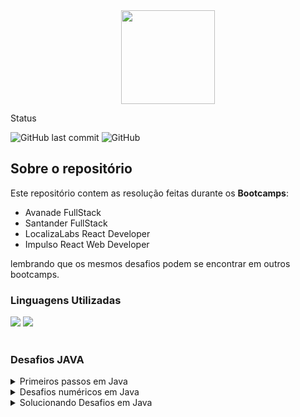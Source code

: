 <main>
    <div align='center'><img align="center" src="https://hermes.digitalinnovation.one/site/images/logo-footer.png" height=150></div>
    <div>
        <p>Status</p>
        <img alt="GitHub last commit" src="https://img.shields.io/github/last-commit/icarofilho/Desafios_Digital_Innovation_One?style=plastic">
        <img alt="GitHub" src="https://img.shields.io/github/license/icarofilho/Desafios_Digital_Innovation_One?style=plastic">
    </div>
    <h2>Sobre o repositório</h2>
    <p>Este repositório contem as resolução feitas durante os <strong>Bootcamps</strong>:</p>
    <ul>
        <li>Avanade FullStack</li>
        <li>Santander FullStack</li>
        <li>LocalizaLabs React Developer</li>
        <li>Impulso React Web Developer</li>
    </ul>
    <p>lembrando que os mesmos desafios podem se encontrar em outros bootcamps.</p>
    <section>
        <h3>Linguagens Utilizadas</h3>
        <img src="https://img.shields.io/badge/JavaScript-323330?style=for-the-badge&logo=javascript&logoColor=F7DF1E">
        <img src="https://img.shields.io/badge/Java-ED8B00?style=for-the-badge&logo=java&logoColor=white">
    </section>
    <br/>
<!-- DESAFIOS JAVA -->
    <section>
        <h3>Desafios JAVA</h3>
        <!-- ! PRIMEIROS PASSOS EM JAVA -->
        <details>
            <summary>
                Primeiros passos em Java
            </summary>
            <ul>
                <li>
                    <a href="https://github.com/icarofilho/Desafios_Digital_Innovation_One/tree/main/exercicios/primeiros_passos_em_java">Link das questões</a>
                </li>
            </ul>
            <table>
                <th align='center'>Dificuldade</th>
                <th align='center'>Nome da task</th>
                <tr>
                    <td  align='center'>
                        Básico
                    </td>
                    <td>
                        <a href="https://github.com/icarofilho/Desafios_Digital_Innovation_One/blob/main/exercicios/primeiros_passos_em_java/visita_na_feira.java">Visita na Feira</a>
                    </td>
                </tr>
                <tr>
                    <td  align='center'>
                        Básico
                    </td>
                    <td>
                        <a href="https://github.com/icarofilho/Desafios_Digital_Innovation_One/blob/main/exercicios/primeiros_passos_em_java/seis_numeros_impares.java">Seis Números Ímpares</a>
                    </td>
                </tr>
                <tr>
                    <td  align='center'>
                        Básico
                    </td>
                    <td>
                        <a href="https://github.com/icarofilho/Desafios_Digital_Innovation_One/blob/main/exercicios/primeiros_passos_em_java/quantidade_de_numeros_positivos.java">Quantidade de Números Positivos</a>
                    </td>
                </tr>
            </table>
        </details>
        <!-- ! DESAFIOS NUMERICOS EM JAVA -->
        <details>
            <summary>
                Desafios numéricos em Java
            </summary>
            <ul>
                <li>
                    <a href="https://github.com/icarofilho/Desafios_Digital_Innovation_One/tree/main/exercicios/desafios_numericos_em_java">Link das questões</a>
                </li>
            </ul>
            <table>
                <th align='center'>Dificuldade</th>
                <th align='center'>Nome da task</th>
                <tr>
                    <td  align='center'>
                        Básico
                    </td>
                    <td>
                        <a href="https://github.com/icarofilho/Desafios_Digital_Innovation_One/blob/main/exercicios/desafios_numericos_em_java/analise_de_numeros.java">Análise de Números</a>
                    </td>
                </tr>
                <tr>
                    <td  align='center'>
                        Intermediário
                    </td>
                    <td>
                        <a href="https://github.com/icarofilho/Desafios_Digital_Innovation_One/blob/main/exercicios/desafios_numericos_em_java/folha_de_pagamento.java">Folha de Pagamento</a>
                    </td>
                </tr>
                <tr>
                    <td  align='center'>
                        Intermediário
                    </td>
                    <td>
                        <a href="https://github.com/icarofilho/Desafios_Digital_Innovation_One/blob/main/exercicios/desafios_numericos_em_java/contagem_de_cedulas.java">Contagem de Cédulas</a>
                    </td>
                </tr>
            </table>
        </details>
        <!-- ! Solucionando Desafios em Java -->
        <details>
            <summary>
                Solucionando Desafios em Java
            </summary>
            <ul>
                <li>
                    <a href="https://github.com/icarofilho/Desafios_Digital_Innovation_One/tree/main/exercicios/solucionando_desafios_em_java">Link das questões</a>
                </li>
            </ul>
            <table>
                <th align='center'>Dificuldade</th>
                <th align='center'>Nome da task</th>
                <tr>
                    <td  align='center'>
                        Intermediário
                    </td>
                    <td>
                        <a href="https://github.com/icarofilho/Desafios_Digital_Innovation_One/blob/main/exercicios/solucionando_desafios_em_java/area_do_circulo.java">Área do Círculo</a>
                    </td>
                </tr>
            </table>
        </details>
    </section>
</main>